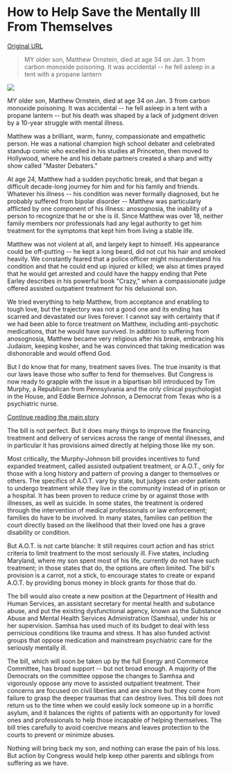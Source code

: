 # How to Help Save the Mentally Ill From Themselves

[Original URL](http://www.nytimes.com/2015/11/17/opinion/how-to-help-save-the-mentally-ill-from-themselves.html)

> MY older son, Matthew Ornstein, died at age 34 on Jan. 3 from carbon monoxide poisoning. It was accidental -- he fell asleep in a tent with a propane lantern

![](http://static01.nyt.com/images/2015/11/16/opinion/16ornstein/16ornstein-superJumbo.jpg)

MY older son, Matthew Ornstein, died at age 34 on Jan. 3 from carbon monoxide poisoning. It was accidental -- he fell asleep in a tent with a propane lantern -- but his death was shaped by a lack of judgment driven by a 10-year struggle with mental illness.

Matthew was a brilliant, warm, funny, compassionate and empathetic person. He was a national champion high school debater and celebrated standup comic who excelled in his studies at Princeton, then moved to Hollywood, where he and his debate partners created a sharp and witty show called "Master Debaters."

At age 24, Matthew had a sudden psychotic break, and that began a difficult decade-long journey for him and for his family and friends. Whatever his illness -- his condition was never formally diagnosed, but he probably suffered from bipolar disorder -- Matthew was particularly afflicted by one component of his illness: anosognosia, the inability of a person to recognize that he or she is ill. Since Matthew was over 18, neither family members nor professionals had any legal authority to get him treatment for the symptoms that kept him from living a stable life.

Matthew was not violent at all, and largely kept to himself. His appearance could be off-putting -- he kept a long beard, did not cut his hair and smoked heavily. We constantly feared that a police officer might misunderstand his condition and that he could end up injured or killed; we also at times prayed that he would get arrested and could have the happy ending that Pete Earley describes in his powerful book "Crazy," when a compassionate judge offered assisted outpatient treatment for his delusional son.

We tried everything to help Matthew, from acceptance and enabling to tough love, but the trajectory was not a good one and its ending has scarred and devastated our lives forever. I cannot say with certainty that if we had been able to force treatment on Matthew, including anti-psychotic medications, that he would have survived. In addition to suffering from anosognosia, Matthew became very religious after his break, embracing his Judaism, keeping kosher, and he was convinced that taking medication was dishonorable and would offend God.

But I do know that for many, treatment saves lives. The true insanity is that our laws leave those who suffer to fend for themselves. But Congress is now ready to grapple with the issue in a bipartisan bill introduced by Tim Murphy, a Republican from Pennsylvania and the only clinical psychologist in the House, and Eddie Bernice Johnson, a Democrat from Texas who is a psychiatric nurse.

[Continue reading the main story](http://www.nytimes.com/2015/11/17/opinion/how-to-help-save-the-mentally-ill-from-themselves.html#story-continues-4)

The bill is not perfect. But it does many things to improve the financing, treatment and delivery of services across the range of mental illnesses, and in particular it has provisions aimed directly at helping those like my son.

Most critically, the Murphy-Johnson bill provides incentives to fund expanded treatment, called assisted outpatient treatment, or A.O.T., only for those with a long history and pattern of proving a danger to themselves or others. The specifics of A.O.T. vary by state, but judges can order patients to undergo treatment while they live in the community instead of in prison or a hospital. It has been proven to reduce crime by or against those with illnesses, as well as suicide. In some states, the treatment is ordered through the intervention of medical professionals or law enforcement; families do have to be involved. In many states, families can petition the court directly based on the likelihood that their loved one has a grave disability or condition.

But A.O.T. is not carte blanche: It still requires court action and has strict criteria to limit treatment to the most seriously ill. Five states, including Maryland, where my son spent most of his life, currently do not have such treatment; in those states that do, the options are often limited. The bill's provision is a carrot, not a stick, to encourage states to create or expand A.O.T. by providing bonus money in block grants for those that do.

The bill would also create a new position at the Department of Health and Human Services, an assistant secretary for mental health and substance abuse, and put the existing dysfunctional agency, known as the Substance Abuse and Mental Health Services Administration (Samhsa), under his or her supervision. Samhsa has used much of its budget to deal with less pernicious conditions like trauma and stress. It has also funded activist groups that oppose medication and mainstream psychiatric care for the seriously mentally ill.

The bill, which will soon be taken up by the full Energy and Commerce Committee, has broad support -- but not broad enough. A majority of the Democrats on the committee oppose the changes to Samhsa and vigorously oppose any move to assisted outpatient treatment. Their concerns are focused on civil liberties and are sincere but they come from failure to grasp the deeper traumas that can destroy lives. This bill does not return us to the time when we could easily lock someone up in a horrific asylum, and it balances the rights of patients with an opportunity for loved ones and professionals to help those incapable of helping themselves. The bill tries carefully to avoid coercive means and leaves protection to the courts to prevent or minimize abuses.

Nothing will bring back my son, and nothing can erase the pain of his loss. But action by Congress would help keep other parents and siblings from suffering as we have.
